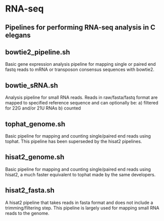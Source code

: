 # RNA-seq

## Pipelines for performing RNA-seq analysis in C elegans

## bowtie2_pipeline.sh

Basic gene expression analysis pipeline for mapping single or paired end fastq reads to mRNA or transposon consensus sequences with bowtie2.

## bowtie_sRNA.sh

Analysis pipeline for small RNA reads. Reads in raw/fasta/fastq format are mapped to specified reference sequence and can optionally be: 
	a) filtered for 22G and/or 21U RNAs
	b) counted

## tophat_genome.sh

Basic pipeline for mapping and counting single/paired end reads using tophat. This pipeline has been superseded by the hisat2 pipelines.

## hisat2_genome.sh

Basic pipeline for mapping and counting single/paired end reads using hisat2, a much faster equivalent to tophat made by the same developers.

## hisat2_fasta.sh

A hisat2 pipeline that takes reads in fasta format and does not include a trimming/filtering step. This pipeline is largely used for mapping small RNA reads to the genome.
